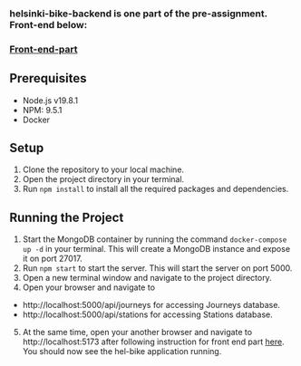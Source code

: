 ### helsinki-bike-backend is one part of the pre-assignment. Front-end below: 
### [Front-end-part](https://github.com/linhngkh/helsinki-bike-frontend)

## Prerequisites
* Node.js v19.8.1
* NPM: 9.5.1
* Docker
## Setup
1. Clone the repository to your local machine.
2. Open the project directory in your terminal.
3. Run ``npm install`` to install all the required packages and dependencies.
## Running the Project
1. Start the MongoDB container by running the command ``docker-compose up -d`` in your terminal. This will create a MongoDB instance and expose it on port 27017.
2. Run ``npm start`` to start the server. This will start the server on port 5000.
3. Open a new terminal window and navigate to the project directory.
4. Open your browser and navigate to 
* http://localhost:5000/api/journeys for accessing Journeys database. 
* http://localhost:5000/api/stations for accessing Stations database.
5. At the same time, open your another browser and navigate to http://localhost:5173 after following instruction for front end part [here](https://github.com/linhngkh/helsinki-bike-frontend). You should now see the hel-bike application running.


